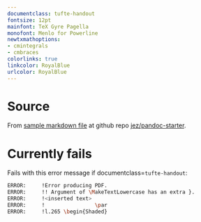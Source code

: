 ```yaml
---
documentclass: tufte-handout
fontsize: 12pt
mainfont: TeX Gyre Pagella
monofont: Menlo for Powerline
newtxmathoptions:
- cmintegrals
- cmbraces
colorlinks: true
linkcolor: RoyalBlue
urlcolor: RoyalBlue
---
```


# Source #

From [sample markdown file][file] at github repo [jez/pandoc-starter][repo].

# Currently fails #

Fails with this error message if documentclass=`tufte-handout`:

```bash
ERROR:     !Error producing PDF.
ERROR:     !! Argument of \MakeTextLowercase has an extra }.
ERROR:     !<inserted text>
ERROR:     !                \par
ERROR:     !l.265 \begin{Shaded}
```

[comment]: # (URLs)

   [file]:
   https://github.com/jez/pandoc-starter/blob/master/tufte-handout/src/sample.md

   [repo]:
   https://github.com/jez/pandoc-starter
